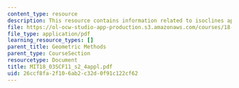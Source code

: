 ```yaml
---
content_type: resource
description: This resource contains information related to isoclines applet.
file: https://ol-ocw-studio-app-production.s3.amazonaws.com/courses/18-03sc-differential-equations-fall-2011/26ccf8fa2f106ab2c32d0f91c122cf62_MIT18_03SCF11_s2_4appl.pdf
file_type: application/pdf
learning_resource_types: []
parent_title: Geometric Methods
parent_type: CourseSection
resourcetype: Document
title: MIT18_03SCF11_s2_4appl.pdf
uid: 26ccf8fa-2f10-6ab2-c32d-0f91c122cf62
---
```

